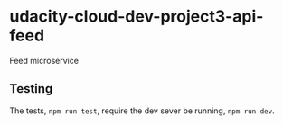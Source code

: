 # udacity-cloud-dev-project3-api-feed
Feed microservice

## Testing
The tests, `npm run test`, require the dev sever be running, `npm run dev`.
